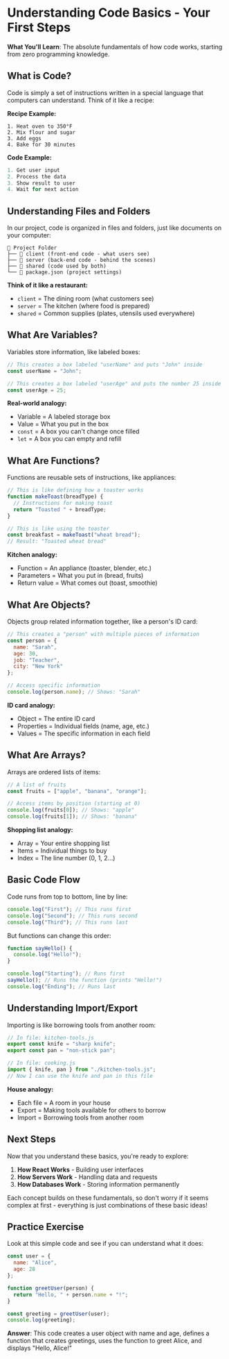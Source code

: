 # Understanding Code Basics - Your First Steps

**What You'll Learn**: The absolute fundamentals of how code works, starting from zero programming knowledge.

## What is Code?

Code is simply a set of instructions written in a special language that computers can understand. Think of it like a recipe:

**Recipe Example:**
```
1. Heat oven to 350°F
2. Mix flour and sugar
3. Add eggs
4. Bake for 30 minutes
```

**Code Example:**
```javascript
1. Get user input
2. Process the data
3. Show result to user
4. Wait for next action
```

## Understanding Files and Folders

In our project, code is organized in files and folders, just like documents on your computer:

```
📁 Project Folder
├── 📁 client (front-end code - what users see)
├── 📁 server (back-end code - behind the scenes)
├── 📁 shared (code used by both)
└── 📄 package.json (project settings)
```

**Think of it like a restaurant:**
- `client` = The dining room (what customers see)
- `server` = The kitchen (where food is prepared)
- `shared` = Common supplies (plates, utensils used everywhere)

## What Are Variables?

Variables store information, like labeled boxes:

```javascript
// This creates a box labeled "userName" and puts "John" inside
const userName = "John";

// This creates a box labeled "userAge" and puts the number 25 inside
const userAge = 25;
```

**Real-world analogy:**
- Variable = A labeled storage box
- Value = What you put in the box
- `const` = A box you can't change once filled
- `let` = A box you can empty and refill

## What Are Functions?

Functions are reusable sets of instructions, like appliances:

```javascript
// This is like defining how a toaster works
function makeToast(breadType) {
  // Instructions for making toast
  return "Toasted " + breadType;
}

// This is like using the toaster
const breakfast = makeToast("wheat bread");
// Result: "Toasted wheat bread"
```

**Kitchen analogy:**
- Function = An appliance (toaster, blender, etc.)
- Parameters = What you put in (bread, fruits)
- Return value = What comes out (toast, smoothie)

## What Are Objects?

Objects group related information together, like a person's ID card:

```javascript
// This creates a "person" with multiple pieces of information
const person = {
  name: "Sarah",
  age: 30,
  job: "Teacher",
  city: "New York"
};

// Access specific information
console.log(person.name); // Shows: "Sarah"
```

**ID card analogy:**
- Object = The entire ID card
- Properties = Individual fields (name, age, etc.)
- Values = The specific information in each field

## What Are Arrays?

Arrays are ordered lists of items:

```javascript
// A list of fruits
const fruits = ["apple", "banana", "orange"];

// Access items by position (starting at 0)
console.log(fruits[0]); // Shows: "apple"
console.log(fruits[1]); // Shows: "banana"
```

**Shopping list analogy:**
- Array = Your entire shopping list
- Items = Individual things to buy
- Index = The line number (0, 1, 2...)

## Basic Code Flow

Code runs from top to bottom, line by line:

```javascript
console.log("First"); // This runs first
console.log("Second"); // This runs second
console.log("Third"); // This runs last
```

But functions can change this order:

```javascript
function sayHello() {
  console.log("Hello!");
}

console.log("Starting"); // Runs first
sayHello(); // Runs the function (prints "Hello!")
console.log("Ending"); // Runs last
```

## Understanding Import/Export

Importing is like borrowing tools from another room:

```javascript
// In file: kitchen-tools.js
export const knife = "sharp knife";
export const pan = "non-stick pan";

// In file: cooking.js
import { knife, pan } from "./kitchen-tools.js";
// Now I can use the knife and pan in this file
```

**House analogy:**
- Each file = A room in your house
- Export = Making tools available for others to borrow
- Import = Borrowing tools from another room

## Next Steps

Now that you understand these basics, you're ready to explore:

1. **How React Works** - Building user interfaces
2. **How Servers Work** - Handling data and requests
3. **How Databases Work** - Storing information permanently

Each concept builds on these fundamentals, so don't worry if it seems complex at first - everything is just combinations of these basic ideas!

## Practice Exercise

Look at this simple code and see if you can understand what it does:

```javascript
const user = {
  name: "Alice",
  age: 28
};

function greetUser(person) {
  return "Hello, " + person.name + "!";
}

const greeting = greetUser(user);
console.log(greeting);
```

**Answer**: This code creates a user object with name and age, defines a function that creates greetings, uses the function to greet Alice, and displays "Hello, Alice!"